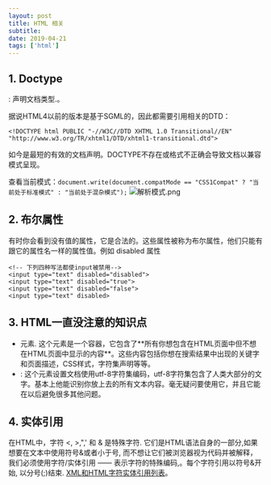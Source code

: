 ```yaml
---
layout: post
title: HTML 相关
subtitle:
date: 2019-04-21
tags: ['html']
---
```

## 1. Doctype
<!DOCTYPE html>: 声明文档类型.。
据说HTML4以前的版本是基于SGML的，因此都需要引用相关的DTD：
```
<!DOCTYPE html PUBLIC "-//W3C//DTD XHTML 1.0 Transitional//EN" "http://www.w3.org/TR/xhtml1/DTD/xhtml1-transitional.dtd">
```
如今<!DOCTYPE html>是最短的有效的文档声明。DOCTYPE不存在或格式不正确会导致文档以兼容模式呈现。

查看当前模式：`document.write(document.compatMode == "CSS1Compat" ? "当前处于标准模式" : "当前处于混杂模式");`
![解析模式.png](https://upload-images.jianshu.io/upload_images/3331727-fa040d97bb6a0c70.png?imageMogr2/auto-orient/strip%7CimageView2/2/w/1240)

## 2. 布尔属性
有时你会看到没有值的属性，它是合法的。这些属性被称为布尔属性，他们只能有跟它的属性名一样的属性值。例如 disabled 属性
```
<!-- 下列四种写法都使input被禁用-->
<input type="text" disabled="disabled">
<input type="text" disabled="true">
<input type="text" disabled="false">
<input type="text" disabled>
```
## 3. HTML一直没注意的知识点
* <head>元素. 这个元素是一个容器，它包含了**所有你想包含在HTML页面中但不想在HTML页面中显示的内容**。这些内容包括你想在搜索结果中出现的关键字和页面描述，CSS样式，字符集声明等等。
* <meta charset="utf-8">: 这个元素设置文档使用utf-8字符集编码，utf-8字符集包含了人类大部分的文字。基本上他能识别你放上去的所有文本内容。毫无疑问要使用它，并且它能在以后避免很多其他问题。

## 4. 实体引用
在HTML中，字符 <, >,",' 和 & 是特殊字符. 它们是HTML语法自身的一部分,如果想要在文本中使用符号&或者小于号, 而不想让它们被浏览器视为代码并被解释，我们必须使用字符/实体引用 —— 表示字符的特殊编码,。每个字符引用以符号&开始, 以分号(;)结束.
[XML和HTML字符实体引用列表](http://en.wikipedia.org/wiki/List_of_XML_and_HTML_character_entity_references)。
